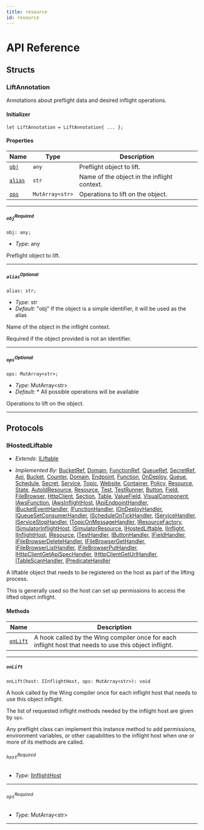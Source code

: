```yaml
---
title: resource
id: resource
---
```


# API Reference <a name="API Reference" id="api-reference"></a>



## Structs <a name="Structs" id="Structs"></a>

### LiftAnnotation <a name="LiftAnnotation" id="@winglang/sdk.std.LiftAnnotation"></a>

Annotations about preflight data and desired inflight operations.

#### Initializer <a name="Initializer" id="@winglang/sdk.std.LiftAnnotation.Initializer"></a>

```wing
let LiftAnnotation = LiftAnnotation{ ... };
```

#### Properties <a name="Properties" id="Properties"></a>

| **Name** | **Type** | **Description** |
| --- | --- | --- |
| <code><a href="#@winglang/sdk.std.LiftAnnotation.property.obj">obj</a></code> | <code>any</code> | Preflight object to lift. |
| <code><a href="#@winglang/sdk.std.LiftAnnotation.property.alias">alias</a></code> | <code>str</code> | Name of the object in the inflight context. |
| <code><a href="#@winglang/sdk.std.LiftAnnotation.property.ops">ops</a></code> | <code>MutArray&lt;str&gt;</code> | Operations to lift on the object. |

---

##### `obj`<sup>Required</sup> <a name="obj" id="@winglang/sdk.std.LiftAnnotation.property.obj"></a>

```wing
obj: any;
```

- *Type:* any

Preflight object to lift.

---

##### `alias`<sup>Optional</sup> <a name="alias" id="@winglang/sdk.std.LiftAnnotation.property.alias"></a>

```wing
alias: str;
```

- *Type:* str
- *Default:* "obj" If the object is a simple identifier, it will be used as the alias

Name of the object in the inflight context.

Required if the object provided is not an identifier.

---

##### `ops`<sup>Optional</sup> <a name="ops" id="@winglang/sdk.std.LiftAnnotation.property.ops"></a>

```wing
ops: MutArray<str>;
```

- *Type:* MutArray&lt;str&gt;
- *Default:* * All possible operations will be available

Operations to lift on the object.

---

## Protocols <a name="Protocols" id="Protocols"></a>

### IHostedLiftable <a name="IHostedLiftable" id="@winglang/sdk.std.IHostedLiftable"></a>

- *Extends:* <a href="#@winglang/sdk.std.ILiftable">ILiftable</a>

- *Implemented By:* <a href="#@winglang/sdk.aws.BucketRef">BucketRef</a>, <a href="#@winglang/sdk.aws.Domain">Domain</a>, <a href="#@winglang/sdk.aws.FunctionRef">FunctionRef</a>, <a href="#@winglang/sdk.aws.QueueRef">QueueRef</a>, <a href="#@winglang/sdk.aws.SecretRef">SecretRef</a>, <a href="#@winglang/sdk.cloud.Api">Api</a>, <a href="#@winglang/sdk.cloud.Bucket">Bucket</a>, <a href="#@winglang/sdk.cloud.Counter">Counter</a>, <a href="#@winglang/sdk.cloud.Domain">Domain</a>, <a href="#@winglang/sdk.cloud.Endpoint">Endpoint</a>, <a href="#@winglang/sdk.cloud.Function">Function</a>, <a href="#@winglang/sdk.cloud.OnDeploy">OnDeploy</a>, <a href="#@winglang/sdk.cloud.Queue">Queue</a>, <a href="#@winglang/sdk.cloud.Schedule">Schedule</a>, <a href="#@winglang/sdk.cloud.Secret">Secret</a>, <a href="#@winglang/sdk.cloud.Service">Service</a>, <a href="#@winglang/sdk.cloud.Topic">Topic</a>, <a href="#@winglang/sdk.cloud.Website">Website</a>, <a href="#@winglang/sdk.sim.Container">Container</a>, <a href="#@winglang/sdk.sim.Policy">Policy</a>, <a href="#@winglang/sdk.sim.Resource">Resource</a>, <a href="#@winglang/sdk.sim.State">State</a>, <a href="#@winglang/sdk.std.AutoIdResource">AutoIdResource</a>, <a href="#@winglang/sdk.std.Resource">Resource</a>, <a href="#@winglang/sdk.std.Test">Test</a>, <a href="#@winglang/sdk.std.TestRunner">TestRunner</a>, <a href="#@winglang/sdk.ui.Button">Button</a>, <a href="#@winglang/sdk.ui.Field">Field</a>, <a href="#@winglang/sdk.ui.FileBrowser">FileBrowser</a>, <a href="#@winglang/sdk.ui.HttpClient">HttpClient</a>, <a href="#@winglang/sdk.ui.Section">Section</a>, <a href="#@winglang/sdk.ui.Table">Table</a>, <a href="#@winglang/sdk.ui.ValueField">ValueField</a>, <a href="#@winglang/sdk.ui.VisualComponent">VisualComponent</a>, <a href="#@winglang/sdk.aws.IAwsFunction">IAwsFunction</a>, <a href="#@winglang/sdk.aws.IAwsInflightHost">IAwsInflightHost</a>, <a href="#@winglang/sdk.cloud.IApiEndpointHandler">IApiEndpointHandler</a>, <a href="#@winglang/sdk.cloud.IBucketEventHandler">IBucketEventHandler</a>, <a href="#@winglang/sdk.cloud.IFunctionHandler">IFunctionHandler</a>, <a href="#@winglang/sdk.cloud.IOnDeployHandler">IOnDeployHandler</a>, <a href="#@winglang/sdk.cloud.IQueueSetConsumerHandler">IQueueSetConsumerHandler</a>, <a href="#@winglang/sdk.cloud.IScheduleOnTickHandler">IScheduleOnTickHandler</a>, <a href="#@winglang/sdk.cloud.IServiceHandler">IServiceHandler</a>, <a href="#@winglang/sdk.cloud.IServiceStopHandler">IServiceStopHandler</a>, <a href="#@winglang/sdk.cloud.ITopicOnMessageHandler">ITopicOnMessageHandler</a>, <a href="#@winglang/sdk.sim.IResourceFactory">IResourceFactory</a>, <a href="#@winglang/sdk.sim.ISimulatorInflightHost">ISimulatorInflightHost</a>, <a href="#@winglang/sdk.sim.ISimulatorResource">ISimulatorResource</a>, <a href="#@winglang/sdk.std.IHostedLiftable">IHostedLiftable</a>, <a href="#@winglang/sdk.std.IInflight">IInflight</a>, <a href="#@winglang/sdk.std.IInflightHost">IInflightHost</a>, <a href="#@winglang/sdk.std.IResource">IResource</a>, <a href="#@winglang/sdk.std.ITestHandler">ITestHandler</a>, <a href="#@winglang/sdk.ui.IButtonHandler">IButtonHandler</a>, <a href="#@winglang/sdk.ui.IFieldHandler">IFieldHandler</a>, <a href="#@winglang/sdk.ui.IFileBrowserDeleteHandler">IFileBrowserDeleteHandler</a>, <a href="#@winglang/sdk.ui.IFileBrowserGetHandler">IFileBrowserGetHandler</a>, <a href="#@winglang/sdk.ui.IFileBrowserListHandler">IFileBrowserListHandler</a>, <a href="#@winglang/sdk.ui.IFileBrowserPutHandler">IFileBrowserPutHandler</a>, <a href="#@winglang/sdk.ui.IHttpClientGetApiSpecHandler">IHttpClientGetApiSpecHandler</a>, <a href="#@winglang/sdk.ui.IHttpClientGetUrlHandler">IHttpClientGetUrlHandler</a>, <a href="#@winglang/sdk.ui.ITableScanHandler">ITableScanHandler</a>, <a href="#@winglang/sdk.util.IPredicateHandler">IPredicateHandler</a>

A liftable object that needs to be registered on the host as part of the lifting process.

This is generally used so the host can set up permissions
to access the lifted object inflight.

#### Methods <a name="Methods" id="Methods"></a>

| **Name** | **Description** |
| --- | --- |
| <code><a href="#@winglang/sdk.std.IHostedLiftable.onLift">onLift</a></code> | A hook called by the Wing compiler once for each inflight host that needs to use this object inflight. |

---

##### `onLift` <a name="onLift" id="@winglang/sdk.std.IHostedLiftable.onLift"></a>

```wing
onLift(host: IInflightHost, ops: MutArray<str>): void
```

A hook called by the Wing compiler once for each inflight host that needs to use this object inflight.

The list of requested inflight methods
needed by the inflight host are given by `ops`.

Any preflight class can implement this instance method to add permissions,
environment variables, or other capabilities to the inflight host when
one or more of its methods are called.

###### `host`<sup>Required</sup> <a name="host" id="@winglang/sdk.std.IHostedLiftable.onLift.parameter.host"></a>

- *Type:* <a href="#@winglang/sdk.std.IInflightHost">IInflightHost</a>

---

###### `ops`<sup>Required</sup> <a name="ops" id="@winglang/sdk.std.IHostedLiftable.onLift.parameter.ops"></a>

- *Type:* MutArray&lt;str&gt;

---


